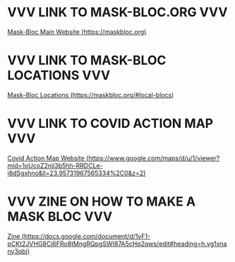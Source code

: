 # VVV LINK TO MASK-BLOC.ORG VVV 
[Mask-Bloc Main Website (https://maskbloc.org)](https://maskbloc.org)


# VVV LINK TO MASK-BLOC LOCATIONS VVV
[Mask-Bloc Locations (https://maskbloc.org/#local-blocs)](https://maskbloc.org/#local-blocs)
# VVV LINK TO COVID ACTION MAP VVV
[Covid Action Map Website (https://www.google.com/maps/d/u/1/viewer?mid=1oUcoZ2njj3b5hh-RRDCLe-i8dSgxhno&ll=23.95731967565334%2C0&z=2)](https://www.google.com/maps/d/u/1/viewer?mid=1oUcoZ2njj3b5hh-RRDCLe-i8dSgxhno&ll=23.95731967565334%2C0&z=2)

# VVV ZINE ON HOW TO MAKE A MASK BLOC VVV
[Zine (https://docs.google.com/document/d/1yF1-pCKt2JVHG8Cj6FRo8tMngRQpgSWI87A5cHq2qws/edit#heading=h.vg1xnany3qbj)](https://docs.google.com/document/d/1yF1-pCKt2JVHG8Cj6FRo8tMngRQpgSWI87A5cHq2qws/edit#heading=h.vg1xnany3qbj)
